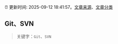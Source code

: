 :alarm_clock: 更新时间: 2025-09-12 18:41:57。[文章来源](/README.md)、[文章分类](/TAGS.md)

## Git、SVN


> 关键字：`Git`、`SVN`



